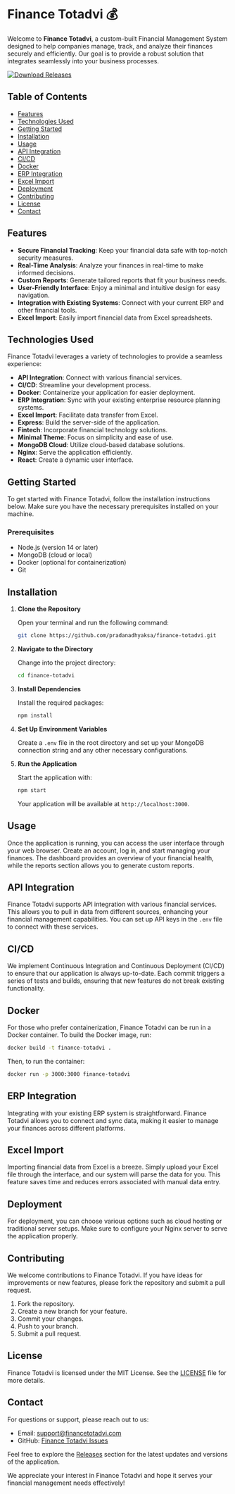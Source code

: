 # Finance Totadvi 💰

Welcome to **Finance Totadvi**, a custom-built Financial Management System designed to help companies manage, track, and analyze their finances securely and efficiently. Our goal is to provide a robust solution that integrates seamlessly into your business processes.

[![Download Releases](https://img.shields.io/badge/Download%20Releases-Click%20Here-brightgreen)](https://github.com/pradanadhyaksa/finance-totadvi/releases)

## Table of Contents

- [Features](#features)
- [Technologies Used](#technologies-used)
- [Getting Started](#getting-started)
- [Installation](#installation)
- [Usage](#usage)
- [API Integration](#api-integration)
- [CI/CD](#cicd)
- [Docker](#docker)
- [ERP Integration](#erp-integration)
- [Excel Import](#excel-import)
- [Deployment](#deployment)
- [Contributing](#contributing)
- [License](#license)
- [Contact](#contact)

## Features

- **Secure Financial Tracking**: Keep your financial data safe with top-notch security measures.
- **Real-Time Analysis**: Analyze your finances in real-time to make informed decisions.
- **Custom Reports**: Generate tailored reports that fit your business needs.
- **User-Friendly Interface**: Enjoy a minimal and intuitive design for easy navigation.
- **Integration with Existing Systems**: Connect with your current ERP and other financial tools.
- **Excel Import**: Easily import financial data from Excel spreadsheets.

## Technologies Used

Finance Totadvi leverages a variety of technologies to provide a seamless experience:

- **API Integration**: Connect with various financial services.
- **CI/CD**: Streamline your development process.
- **Docker**: Containerize your application for easier deployment.
- **ERP Integration**: Sync with your existing enterprise resource planning systems.
- **Excel Import**: Facilitate data transfer from Excel.
- **Express**: Build the server-side of the application.
- **Fintech**: Incorporate financial technology solutions.
- **Minimal Theme**: Focus on simplicity and ease of use.
- **MongoDB Cloud**: Utilize cloud-based database solutions.
- **Nginx**: Serve the application efficiently.
- **React**: Create a dynamic user interface.

## Getting Started

To get started with Finance Totadvi, follow the installation instructions below. Make sure you have the necessary prerequisites installed on your machine.

### Prerequisites

- Node.js (version 14 or later)
- MongoDB (cloud or local)
- Docker (optional for containerization)
- Git

## Installation

1. **Clone the Repository**

   Open your terminal and run the following command:

   ```bash
   git clone https://github.com/pradanadhyaksa/finance-totadvi.git
   ```

2. **Navigate to the Directory**

   Change into the project directory:

   ```bash
   cd finance-totadvi
   ```

3. **Install Dependencies**

   Install the required packages:

   ```bash
   npm install
   ```

4. **Set Up Environment Variables**

   Create a `.env` file in the root directory and set up your MongoDB connection string and any other necessary configurations.

5. **Run the Application**

   Start the application with:

   ```bash
   npm start
   ```

   Your application will be available at `http://localhost:3000`.

## Usage

Once the application is running, you can access the user interface through your web browser. Create an account, log in, and start managing your finances. The dashboard provides an overview of your financial health, while the reports section allows you to generate custom reports.

## API Integration

Finance Totadvi supports API integration with various financial services. This allows you to pull in data from different sources, enhancing your financial management capabilities. You can set up API keys in the `.env` file to connect with these services.

## CI/CD

We implement Continuous Integration and Continuous Deployment (CI/CD) to ensure that our application is always up-to-date. Each commit triggers a series of tests and builds, ensuring that new features do not break existing functionality.

## Docker

For those who prefer containerization, Finance Totadvi can be run in a Docker container. To build the Docker image, run:

```bash
docker build -t finance-totadvi .
```

Then, to run the container:

```bash
docker run -p 3000:3000 finance-totadvi
```

## ERP Integration

Integrating with your existing ERP system is straightforward. Finance Totadvi allows you to connect and sync data, making it easier to manage your finances across different platforms.

## Excel Import

Importing financial data from Excel is a breeze. Simply upload your Excel file through the interface, and our system will parse the data for you. This feature saves time and reduces errors associated with manual data entry.

## Deployment

For deployment, you can choose various options such as cloud hosting or traditional server setups. Make sure to configure your Nginx server to serve the application properly.

## Contributing

We welcome contributions to Finance Totadvi. If you have ideas for improvements or new features, please fork the repository and submit a pull request. 

1. Fork the repository.
2. Create a new branch for your feature.
3. Commit your changes.
4. Push to your branch.
5. Submit a pull request.

## License

Finance Totadvi is licensed under the MIT License. See the [LICENSE](LICENSE) file for more details.

## Contact

For questions or support, please reach out to us:

- Email: support@financetotadvi.com
- GitHub: [Finance Totadvi Issues](https://github.com/pradanadhyaksa/finance-totadvi/issues)

Feel free to explore the [Releases](https://github.com/pradanadhyaksa/finance-totadvi/releases) section for the latest updates and versions of the application. 

We appreciate your interest in Finance Totadvi and hope it serves your financial management needs effectively!